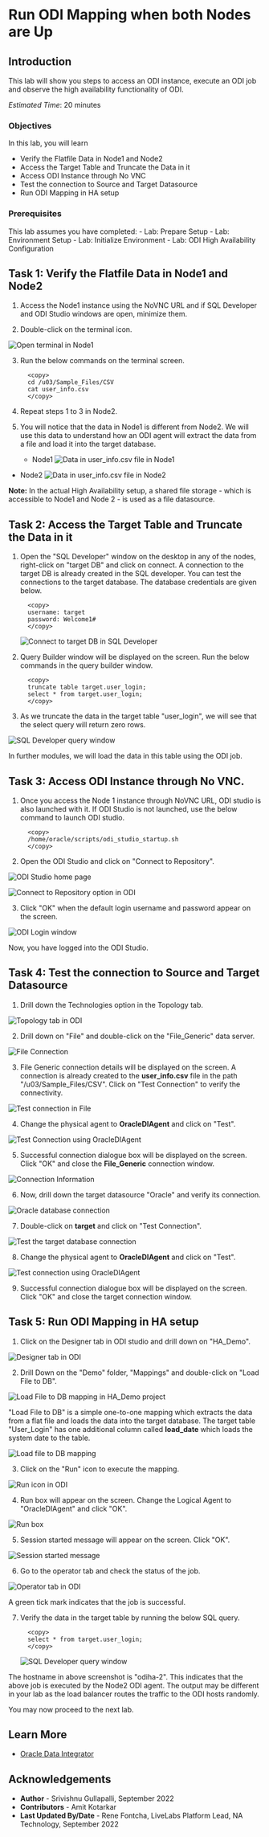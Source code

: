 # Run ODI Mapping when both Nodes are Up

## Introduction
This lab will show you steps to access an ODI instance, execute an ODI job and observe the high availability functionality of ODI.

*Estimated Time*: 20 minutes

### Objectives
In this lab, you will learn
* Verify the Flatfile Data in Node1 and Node2
* Access the Target Table and Truncate the Data in it
* Access ODI Instance through No VNC
* Test the connection to Source and Target Datasource
* Run ODI Mapping in HA setup

### Prerequisites
This lab assumes you have completed:
    - Lab: Prepare Setup
    - Lab: Environment Setup
    - Lab: Initialize Environment
    - Lab: ODI High Availability Configuration 


## Task 1: Verify the Flatfile Data in Node1 and Node2

1. Access the Node1 instance using the NoVNC URL and if SQL Developer and ODI Studio windows are open, minimize them.

2. Double-click on the terminal icon.

  ![Open terminal in Node1](./images/terminal-1.png " ")

3. Run the below commands on the terminal screen.

      ```
        <copy>
        cd /u03/Sample_Files/CSV
        cat user_info.csv
        </copy>
      ```

4. Repeat steps 1 to 3 in Node2.

5. You will notice that the data in Node1 is different from Node2. We will use this data to understand how an ODI agent will extract the data from a file and load it into the target database.
    
   - Node1
  ![Data in user_info.csv file in Node1](./images/terminal-node1.png " ")

  - Node2
  ![Data in user_info.csv file in Node2](./images/terminal-node2.png " ")

**Note:** In the actual High Availability setup, a shared file storage - which is accessible to Node1 and Node 2 - is used as a file datasource.


## Task 2: Access the Target Table and Truncate the Data in it
1. Open the "SQL Developer" window on the desktop in any of the nodes, right-click on "target DB" and click on connect. A connection to the target DB is already created in the SQL developer. You can test the connections to the target database. The database credentials are given below.
   
    ```
      <copy>
      username: target
      password: Welcome1#
      </copy>
    ```   

    ![Connect to target DB in SQL Developer](./images/sql-developer-1.png " ")

2. Query Builder window will be displayed on the screen. Run the below commands in the query builder window.

    ```
      <copy>
      truncate table target.user_login;
      select * from target.user_login;
      </copy>
    ```  

3. As we truncate the data in the target table "user_login", we will see that the select query will return zero rows.

  ![SQL Developer query window](./images/sql-developer-2.png " ")

In further modules, we will load the data in this table using the ODI job.


## Task 3: Access ODI Instance through No VNC.
1. Once you access the Node 1 instance through NoVNC URL, ODI studio is also launched with it. If ODI Studio is not launched, use the below command to launch ODI studio.

    ```
      <copy>
      /home/oracle/scripts/odi_studio_startup.sh
      </copy>
    ```  

2. Open the ODI Studio and click on "Connect to Repository".

  ![ODI Studio home page](./images/odi-studio-1.png " ")

  ![Connect to Repository option in ODI](./images/odi-studio-2a.png " ")

3. Click "OK" when the default login username and password appear on the screen.

  ![ODI Login window](./images/odi-studio-3.png " ")

Now, you have logged into the ODI Studio.


## Task 4: Test the connection to Source and Target Datasource

1. Drill down the Technologies option in the Topology tab.

  ![Topology tab in ODI](./images/odi-topology-1.png " ")

2. Drill down on "File" and double-click on the "File_Generic" data server. 

  ![File Connection](./images/odi-topology-2.png " ") 

3. File Generic connection details will be displayed on the screen. A connection is already created to the **user\_info.csv** file in the path "/u03/Sample_Files/CSV". Click on "Test Connection" to verify the connectivity.

  ![Test connection in File](./images/odi-topology-3.png " ")

4. Change the physical agent to **OracleDIAgent** and click on "Test".

  ![Test Connection using OracleDIAgent](./images/odi-topology-4.png " ")

5. Successful connection dialogue box will be displayed on the screen. Click "OK" and close the **File_Generic** connection window.

  ![Connection Information](./images/odi-topology-5.png " ")

6. Now, drill down the target datasource "Oracle" and verify its connection.
   
  ![Oracle database connection](./images/odi-topology-6.png " ")

7. Double-click on **target** and click on "Test Connection".

  ![Test the target database connection](./images/odi-topology-7.png " ")

8. Change the physical agent to **OracleDIAgent** and click on "Test".

  ![Test connection using OracleDIAgent](./images/odi-topology-4.png " ")

9. Successful connection dialogue box will be displayed on the screen. Click "OK" and close the target connection window.


## Task 5: Run ODI Mapping in HA setup

1. Click on the Designer tab in ODI studio and drill down on "HA_Demo".

  ![Designer tab in ODI](./images/odi-designer-1.png " ")

2. Drill Down on the "Demo" folder, "Mappings" and double-click on "Load File to DB".

  ![Load File to DB mapping in HA_Demo project](./images/odi-designer-2.png " ")

   "Load File to DB" is a simple one-to-one mapping which extracts the data from a flat file and loads the data into the target database. The target table "User_Login" has one additional column called **load\_date** which loads the system date to the table.

  ![Load file to DB mapping](./images/odi-designer-3.png " ")

3. Click on the "Run" icon to execute the mapping.

  ![Run icon in ODI](./images/odi-designer-run.png " ")

4. Run box will appear on the screen. Change the Logical Agent to "OracleDIAgent" and click "OK".

  ![Run box](./images/odi-run-box.png " ")

5. Session started message will appear on the screen. Click "OK".

  ![Session started message](./images/odi-session-start.png " ")

6. Go to the operator tab and check the status of the job.

  ![Operator tab in ODI](./images/odi-operator-1.png " ")

  A green tick mark indicates that the job is successful.

7. Verify the data in the target table by running the below SQL query.

    ```
      <copy>
      select * from target.user_login;
      </copy>
    ```
    ![SQL Developer query window](./images/sql-developer-3.png " ")

  The hostname in above screenshot is "odiha-2". This indicates that the above job is executed by the Node2 ODI agent. The output may be different in your lab as the load balancer routes the traffic to the ODI hosts randomly.


You may now proceed to the next lab.


## Learn More
- [Oracle Data Integrator](https://docs.oracle.com/en/middleware/fusion-middleware/data-integrator/index.html)

## Acknowledgements

- **Author** - Srivishnu Gullapalli, September 2022
- **Contributors** - Amit Kotarkar
- **Last Updated By/Date** - Rene Fontcha, LiveLabs Platform Lead, NA Technology, September 2022





